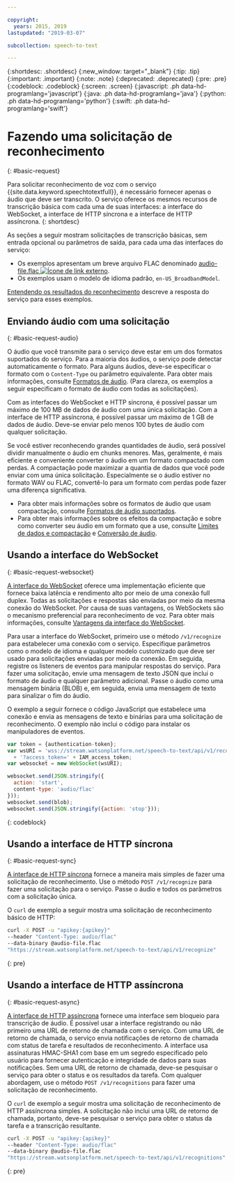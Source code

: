 ```yaml
---

copyright:
  years: 2015, 2019
lastupdated: "2019-03-07"

subcollection: speech-to-text

---
```


{:shortdesc: .shortdesc}
{:new_window: target="_blank"}
{:tip: .tip}
{:important: .important}
{:note: .note}
{:deprecated: .deprecated}
{:pre: .pre}
{:codeblock: .codeblock}
{:screen: .screen}
{:javascript: .ph data-hd-programlang='javascript'}
{:java: .ph data-hd-programlang='java'}
{:python: .ph data-hd-programlang='python'}
{:swift: .ph data-hd-programlang='swift'}

# Fazendo uma solicitação de reconhecimento
{: #basic-request}

Para solicitar reconhecimento de voz com o serviço {{site.data.keyword.speechtotextfull}}, é necessário fornecer apenas o áudio que deve ser transcrito. O serviço oferece os mesmos recursos de transcrição básica com cada uma de suas interfaces: a interface do WebSocket, a interface de HTTP síncrona e a interface de HTTP assíncrona.
{: shortdesc}

As seções a seguir mostram solicitações de transcrição básicas, sem entrada opcional ou parâmetros de saída, para cada uma das interfaces do serviço:

-   Os exemplos apresentam um breve arquivo FLAC denominado <a target="_blank" href="https://watson-developer-cloud.github.io/doc-tutorial-downloads/speech-to-text/audio-file.flac" download="audio-file.flac">audio-file.flac <img src="../../icons/launch-glyph.svg" alt="Ícone de link externo" title="Ícone de link externo"></a>.
-   Os exemplos usam o modelo de idioma padrão, `en-US_BroadbandModel`.

[Entendendo os resultados do reconhecimento](/docs/services/speech-to-text/basic-response.html) descreve a resposta do serviço para esses exemplos.

## Enviando áudio com uma solicitação
{: #basic-request-audio}

O áudio que você transmite para o serviço deve estar em um dos formatos suportados do serviço. Para a maioria dos áudios, o serviço pode detectar automaticamente o formato. Para alguns áudios, deve-se especificar o formato com o `Content-Type` ou parâmetro equivalente. Para obter mais informações, consulte [Formatos de áudio](/docs/services/speech-to-text/audio-formats.html). (Para clareza, os exemplos a seguir especificam o formato de áudio com todas as solicitações).

Com as interfaces do WebSocket e HTTP síncrona, é possível passar um máximo de 100 MB de dados de áudio com uma única solicitação. Com a interface de HTTP assíncrona, é possível passar um máximo de 1 GB de dados de áudio. Deve-se enviar pelo menos 100 bytes de áudio com qualquer solicitação.

Se você estiver reconhecendo grandes quantidades de áudio, será possível dividir manualmente o áudio em chunks menores. Mas, geralmente, é mais eficiente e conveniente converter o áudio em um formato compactado com perdas. A compactação pode maximizar a quantia de dados que você pode enviar com uma única solicitação. Especialmente se o áudio estiver no formato WAV ou FLAC, convertê-lo para um formato com perdas pode fazer uma diferença significativa.

-   Para obter mais informações sobre os formatos de áudio que usam compactação, consulte [Formatos de áudio suportados](/docs/services/speech-to-text/audio-formats.html#formats).
-   Para obter mais informações sobre os efeitos da compactação e sobre como converter seu áudio em um formato que a use, consulte [Limites de dados e compactação](/docs/services/speech-to-text/audio-formats.html#limits) e [Conversão de áudio](/docs/services/speech-to-text/audio-formats.html#conversion).

## Usando a interface do WebSocket
{: #basic-request-websocket}

[A interface do WebSocket](/docs/services/speech-to-text/websockets.html) oferece uma implementação eficiente que fornece baixa latência e rendimento alto por meio de uma conexão full duplex. Todas as solicitações e respostas são enviadas por meio da mesma conexão do WebSocket. Por causa de suas vantagens, os WebSockets são o mecanismo preferencial para reconhecimento de voz. Para obter mais informações, consulte [Vantagens da interface do WebSocket](/docs/services/speech-to-text/developer-overview.html#advantages).

Para usar a interface do WebSocket, primeiro use o método `/v1/recognize` para estabelecer uma conexão com o serviço. Especifique parâmetros como o modelo de idioma e qualquer modelo customizado que deve ser usado para solicitações enviadas por meio da conexão. Em seguida, registre os listeners de eventos para manipular respostas do serviço. Para fazer uma solicitação, envie uma mensagem de texto JSON que inclui o formato de áudio e qualquer parâmetro adicional. Passe o áudio como uma mensagem binária (BLOB) e, em seguida, envia uma mensagem de texto para sinalizar o fim do áudio.

O exemplo a seguir fornece o código JavaScript que estabelece uma conexão e envia as mensagens de texto e binárias para uma solicitação de reconhecimento. O exemplo não inclui o código para instalar os manipuladores de eventos.

```javascript
var token = {authentication-token};
var wsURI = 'wss://stream.watsonplatform.net/speech-to-text/api/v1/recognize'
  + '?access_token=' + IAM_access_token;
var websocket = new WebSocket(wsURI);

websocket.send(JSON.stringify({
  action: 'start',
  content-type: 'audio/flac'
}));
websocket.send(blob);
websocket.send(JSON.stringify({action: 'stop'}));
```
{: codeblock}

## Usando a interface de HTTP síncrona
{: #basic-request-sync}

[A interface de HTTP síncrona](/docs/services/speech-to-text/http.html) fornece a maneira mais simples de fazer uma solicitação de reconhecimento. Use o método `POST /v1/recognize` para fazer uma solicitação para o serviço. Passe o áudio e todos os parâmetros com a solicitação única.

O `curl` de exemplo a seguir mostra uma solicitação de reconhecimento básico de HTTP:

```bash
curl -X POST -u "apikey:{apikey}"
--header "Content-Type: audio/flac"
--data-binary @audio-file.flac
"https://stream.watsonplatform.net/speech-to-text/api/v1/recognize"
```
{: pre}

## Usando a interface de HTTP assíncrona
{: #basic-request-async}

[A interface de HTTP assíncrona](/docs/services/speech-to-text/async.html) fornece uma interface sem bloqueio para transcrição de áudio. É possível usar a interface registrando ou não primeiro uma URL de retorno de chamada com o serviço. Com uma URL de retorno de chamada, o serviço envia notificações de retorno de chamada com status de tarefa e resultados de reconhecimento. A interface usa assinaturas HMAC-SHA1 com base em um segredo especificado pelo usuário para fornecer autenticação e integridade de dados para suas notificações. Sem uma URL de retorno de chamada, deve-se pesquisar o serviço para obter o status e os resultados da tarefa. Com qualquer abordagem, use o método `POST /v1/recognitions` para fazer uma solicitação de reconhecimento.

O `curl` de exemplo a seguir mostra uma solicitação de reconhecimento de HTTP assíncrona simples. A solicitação não inclui uma URL de retorno de chamada, portanto, deve-se pesquisar o serviço para obter o status da tarefa e a transcrição resultante.

```bash
curl -X POST -u "apikey:{apikey}"
--header "Content-Type: audio/flac"
--data-binary @audio-file.flac
"https://stream.watsonplatform.net/speech-to-text/api/v1/recognitions"
```
{: pre}
